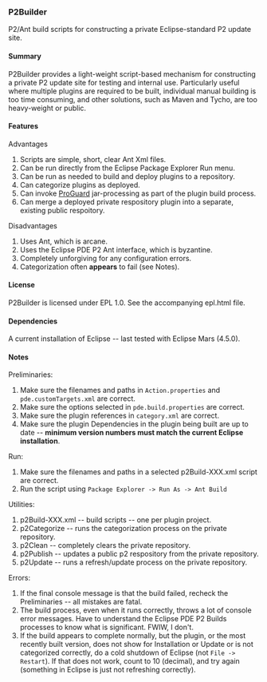 ### P2Builder

P2/Ant build scripts for constructing a private Eclipse-standard P2 update site.

#### Summary

P2Builder provides a light-weight script-based mechanism for constructing a private P2 update site for testing and internal use. Particularly useful where multiple plugins are required to be built, individual manual building is too time consuming, and other solutions, such as Maven and Tycho, are too heavy-weight or public. 

#### Features

Advantages

  1. Scripts are simple, short, clear Ant Xml files.
  1. Can be run directly from the Eclipse Package Explorer Run menu.
  1. Can be run as needed to build and deploy plugins to a repository.
  1. Can categorize plugins as deployed.
  1. Can invoke [ProGuard](http://proguard.sourceforge.net/) jar-processing as part of the plugin build process.
  1. Can merge a deployed private respository plugin into a separate, existing public respoitory.

Disadvantages

  1. Uses Ant, which is arcane.
  1. Uses the Eclipse PDE P2 Ant interface, which is byzantine.
  1. Completely unforgiving for any configuration errors.
  1. Categorization often **appears** to fail (see Notes).

#### License

P2Builder is licensed under EPL 1.0.  See the accompanying epl.html file. 

#### Dependencies

A current installation of Eclipse -- last tested with Eclipse Mars (4.5.0).

#### Notes

Preliminaries:

  1. Make sure the filenames and paths in `Action.properties` and `pde.customTargets.xml` are correct.
  1. Make sure the options selected in `pde.build.properties` are correct.
  1. Make sure the plugin references in `category.xml` are correct.
  1. Make sure the plugin Dependencies in the plugin being built are up to date -- **minimum version numbers must match the current Eclipse installation**.

Run:

  1. Make sure the filenames and paths in a selected p2Build-XXX.xml script are correct. 
  1. Run the script using `Package Explorer -> Run As -> Ant Build`

Utilities:

  1. p2Build-XXX.xml -- build scripts -- one per plugin project. 
  1. p2Categorize -- runs the categorization process on the private repository.  
  1. p2Clean -- completely clears the private repository.
  1. p2Publish -- updates a public p2 respository from the private repository.
  1. p2Update -- runs a refresh/update process on the private repository.

Errors:

  1. If the final console message is that the build failed, recheck the Preliminaries -- all mistakes are fatal.
  1. The build process, even when it runs correctly, throws a lot of console error messages. Have to understand the Eclipse PDE P2 Builds processes to know what is significant. FWIW, I don't.
  1. If the build appears to complete normally, but the plugin, or the most recently built version, does not show for Installation or Update or is not categorized correctly, do a cold shutdown of Eclipse (not `File -> Restart`). If that does not work, count to 10 (decimal), and try again (something in Eclipse is just not refreshing correctly).    
  